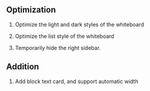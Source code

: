 ## Optimization

1. Optimize the light and dark styles of the whiteboard

2. Optimize the list style of the whiteboard

3. Temporarily hide the right sidebar.

## Addition

1. Add block text card, and support automatic width